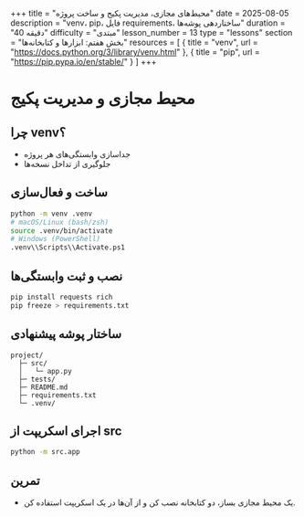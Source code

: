 +++
title = "محیط‌های مجازی، مدیریت پکیج و ساخت پروژه"
date = 2025-08-05
description = "venv، pip، فایل requirements، ساختاردهی پوشه‌ها"
duration = "40 دقیقه"
difficulty = "مبتدی"
lesson_number = 13
type = "lessons"
section = "بخش هفتم: ابزارها و کتابخانه‌ها"
resources = [
  { title = "venv", url = "https://docs.python.org/3/library/venv.html" },
  { title = "pip", url = "https://pip.pypa.io/en/stable/" }
]
+++

# محیط مجازی و مدیریت پکیج

## چرا venv؟

- جداسازی وابستگی‌های هر پروژه
- جلوگیری از تداخل نسخه‌ها

## ساخت و فعال‌سازی

```bash
python -m venv .venv
# macOS/Linux (bash/zsh)
source .venv/bin/activate
# Windows (PowerShell)
.venv\\Scripts\\Activate.ps1
```

## نصب و ثبت وابستگی‌ها

```bash
pip install requests rich
pip freeze > requirements.txt
```

## ساختار پوشه پیشنهادی

```
project/
  ├─ src/
  │   └─ app.py
  ├─ tests/
  ├─ README.md
  ├─ requirements.txt
  └─ .venv/
```

## اجرای اسکریپت از src

```bash
python -m src.app
```

## تمرین

- یک محیط مجازی بساز، دو کتابخانه نصب کن و از آن‌ها در یک اسکریپت استفاده کن.

